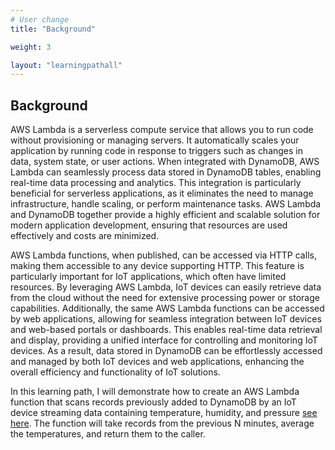 ```yaml
---
# User change
title: "Background"

weight: 3

layout: "learningpathall"
---
```


## Background
AWS Lambda is a serverless compute service that allows you to run code without provisioning or managing servers. It automatically scales your application by running code in response to triggers such as changes in data, system state, or user actions. When integrated with DynamoDB, AWS Lambda can seamlessly process data stored in DynamoDB tables, enabling real-time data processing and analytics. This integration is particularly beneficial for serverless applications, as it eliminates the need to manage infrastructure, handle scaling, or perform maintenance tasks. AWS Lambda and DynamoDB together provide a highly efficient and scalable solution for modern application development, ensuring that resources are used effectively and costs are minimized.

AWS Lambda functions, when published, can be accessed via HTTP calls, making them accessible to any device supporting HTTP. This feature is particularly important for IoT applications, which often have limited resources. By leveraging AWS Lambda, IoT devices can easily retrieve data from the cloud without the need for extensive processing power or storage capabilities. Additionally, the same AWS Lambda functions can be accessed by web applications, allowing for seamless integration between IoT devices and web-based portals or dashboards. This enables real-time data retrieval and display, providing a unified interface for controlling and monitoring IoT devices. As a result, data stored in DynamoDB can be effortlessly accessed and managed by both IoT devices and web applications, enhancing the overall efficiency and functionality of IoT solutions.

In this learning path, I will demonstrate how to create an AWS Lambda function that scans records previously added to DynamoDB by an IoT device streaming data containing temperature, humidity, and pressure [see here](/learning-paths/laptops-and-desktops/win_aws_iot/). The function will take records from the previous N minutes, average the temperatures, and return them to the caller.